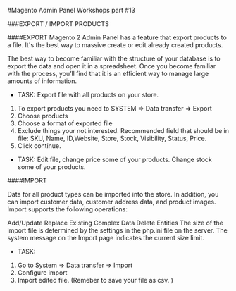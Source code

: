 #Magento Admin Panel Workshops part #13

###EXPORT / IMPORT PRODUCTS


####EXPORT
Magento 2 Admin Panel has a feature that export products to a file. It's the best way to massive create or edit already created products.

The best way to become familiar with the structure of your database is to export the data and open it in a spreadsheet. Once you become familiar with the process, you’ll find that it is an efficient way to manage large amounts of information.

* TASK:
Export file with all products on your store. 

1. To export products you need to
SYSTEM => Data transfer => Export
2. Choose products
3. Choose a format of exported file
4. Exclude things your not interested. 
Recommended field that should be in file: SKU, Name, ID,Website, Store, Stock, Visibility, Status, Price. 
5. Click continue.

* TASK:
Edit file, change price some of your products. 
Change stock some of your products.

####IMPORT

Data for all product types can be imported into the store. In addition, you can import customer data, customer address data, and product images. Import supports the following operations:

Add/Update
Replace Existing Complex Data
Delete Entities
The size of the import file is determined by the settings in the php.ini file on the server. The system message on the Import page indicates the current size limit.

* TASK:
1. Go to System => Data transfer => Import 
2. Configure import
3. Import edited file.
(Remeber to save your file as csv. )
